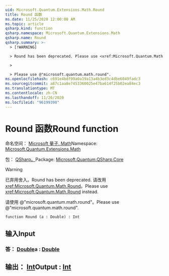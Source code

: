 ```yaml
---
uid: Microsoft.Quantum.Extensions.Math.Round
title: Round 函数
ms.date: 11/25/2020 12:00:00 AM
ms.topic: article
qsharp.kind: function
qsharp.namespace: Microsoft.Quantum.Extensions.Math
qsharp.name: Round
qsharp.summary: >-
  > [!WARNING]

  > Round has been deprecated. Please use <xref:Microsoft.Quantum.Math.Round> instead.

  >

  > Please use @"microsoft.quantum.math.round".
ms.openlocfilehash: c691e4bdf99a0a19a13a4b3ed3c4dbe6049fadc3
ms.sourcegitcommit: a87c1aa8e7453360025e47ba614f25b02ea84ec3
ms.translationtype: MT
ms.contentlocale: zh-CN
ms.lasthandoff: 11/26/2020
ms.locfileid: "96199398"
---
```

# <a name="round-function"></a><span data-ttu-id="b3896-102">Round 函数</span><span class="sxs-lookup"><span data-stu-id="b3896-102">Round function</span></span>

<span data-ttu-id="b3896-103">命名空间： [Microsoft 量子. Math](xref:Microsoft.Quantum.Extensions.Math)</span><span class="sxs-lookup"><span data-stu-id="b3896-103">Namespace: [Microsoft.Quantum.Extensions.Math](xref:Microsoft.Quantum.Extensions.Math)</span></span>

<span data-ttu-id="b3896-104">包： [QSharp。](https://nuget.org/packages/Microsoft.Quantum.QSharp.Core)</span><span class="sxs-lookup"><span data-stu-id="b3896-104">Package: [Microsoft.Quantum.QSharp.Core](https://nuget.org/packages/Microsoft.Quantum.QSharp.Core)</span></span>


> [!WARNING]
> <span data-ttu-id="b3896-105">已弃用舍入。</span><span class="sxs-lookup"><span data-stu-id="b3896-105">Round has been deprecated.</span></span> <span data-ttu-id="b3896-106">请改用 <xref:Microsoft.Quantum.Math.Round>。</span><span class="sxs-lookup"><span data-stu-id="b3896-106">Please use <xref:Microsoft.Quantum.Math.Round> instead.</span></span>
>
> <span data-ttu-id="b3896-107">请使用 @"microsoft.quantum.math.round"。</span><span class="sxs-lookup"><span data-stu-id="b3896-107">Please use @"microsoft.quantum.math.round".</span></span>



```qsharp
function Round (a : Double) : Int
```


## <a name="input"></a><span data-ttu-id="b3896-108">输入</span><span class="sxs-lookup"><span data-stu-id="b3896-108">Input</span></span>

### <a name="a--double"></a><span data-ttu-id="b3896-109">答： [Double](xref:microsoft.quantum.lang-ref.double)</span><span class="sxs-lookup"><span data-stu-id="b3896-109">a : [Double](xref:microsoft.quantum.lang-ref.double)</span></span>





## <a name="output--int"></a><span data-ttu-id="b3896-110">输出： [Int](xref:microsoft.quantum.lang-ref.int)</span><span class="sxs-lookup"><span data-stu-id="b3896-110">Output : [Int](xref:microsoft.quantum.lang-ref.int)</span></span>

